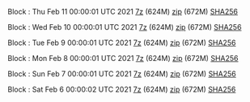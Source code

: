 Block : Thu Feb 11 00:00:01 UTC 2021 [7z]() (624M) [zip]() (672M) [SHA256]()

Block : Wed Feb 10 00:00:01 UTC 2021 [7z]() (624M) [zip]() (672M) [SHA256]()

Block : Tue Feb  9 00:00:01 UTC 2021 [7z]() (624M) [zip]() (672M) [SHA256]()

Block : Mon Feb  8 00:00:01 UTC 2021 [7z]() (624M) [zip]() (672M) [SHA256]()

Block : Sun Feb  7 00:00:01 UTC 2021 [7z]() (624M) [zip]() (672M) [SHA256]()

Block : Sat Feb  6 00:00:02 UTC 2021 [7z]() (624M) [zip]() (672M) [SHA256]()
